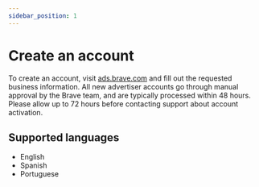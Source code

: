 ```yaml
---
sidebar_position: 1
---
```


# Create an account

To create an account, visit [ads.brave.com](https://ads.brave.com/) and fill out the requested business information. All new advertiser accounts go through manual approval by the Brave team, and are typically processed within 48 hours. Please allow up to 72 hours before contacting support about account activation.

## Supported languages

- English
- Spanish
- Portuguese
